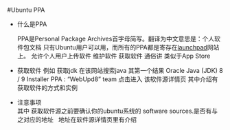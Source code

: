 #Ubuntu PPA

-   什么是PPA
	
	PPA是Personal Package Archives首字母简写。翻译为中文意思是：个人软件包文档
	只有Ubuntu用户可以用，而所有的PPA都是寄存在[launchpad](https://launchpad.net)网站上。
	允许个人用户上传软件  维护软件  获取软件 通俗讲  类似于App Store
-   获取软件
	例如  获取jdk 在该网站搜索java  其第一个结果  Oracle Java (JDK) 8 / 9 Installer PPA : “WebUpd8” team  点击进入  该软件源详情页
	其中介绍有获取软件的方式和实例
-   注意事项  
	其中 获取软件源之前要确认你的ubuntu系统的 software sources.是否有与之对应的地址   地址在软件源详情页里有介绍 
	
